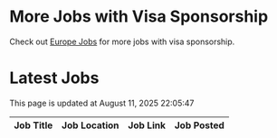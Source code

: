 # More Jobs with Visa Sponsorship

Check out [Europe Jobs](https://github.com/sureshparimi/europejobs#latest-jobs) for more jobs with visa sponsorship.

# Latest Jobs

This page is updated at August 11, 2025 22:05:47

| Job Title | Job Location | Job Link | Job Posted |
| --- | --- | --- | --- |
